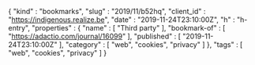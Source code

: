 {
  "kind" : "bookmarks",
  "slug" : "2019/11/b52hq",
  "client_id" : "https://indigenous.realize.be",
  "date" : "2019-11-24T23:10:00Z",
  "h" : "h-entry",
  "properties" : {
    "name" : [ "Third party" ],
    "bookmark-of" : [ "https://adactio.com/journal/16099" ],
    "published" : [ "2019-11-24T23:10:00Z" ],
    "category" : [ "web", "cookies", "privacy" ]
  },
  "tags" : [ "web", "cookies", "privacy" ]
}
